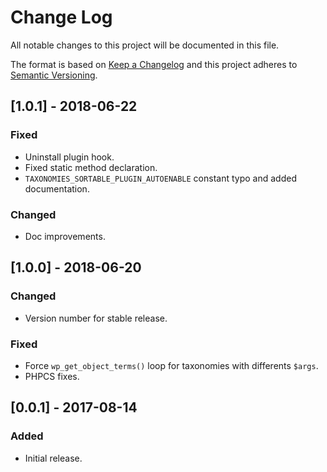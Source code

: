 # Change Log
All notable changes to this project will be documented in this file.

The format is based on [Keep a Changelog](http://keepachangelog.com/)
and this project adheres to [Semantic Versioning](http://semver.org/).

## [1.0.1] - 2018-06-22
### Fixed
 - Uninstall plugin hook.
 - Fixed static method declaration.
 - `TAXONOMIES_SORTABLE_PLUGIN_AUTOENABLE` constant typo and added documentation.

### Changed
 - Doc improvements.

## [1.0.0] - 2018-06-20
### Changed
 - Version number for stable release.

### Fixed
 - Force `wp_get_object_terms()` loop for taxonomies with differents `$args`. 
 - PHPCS fixes. 

## [0.0.1] - 2017-08-14
### Added
 - Initial release.
